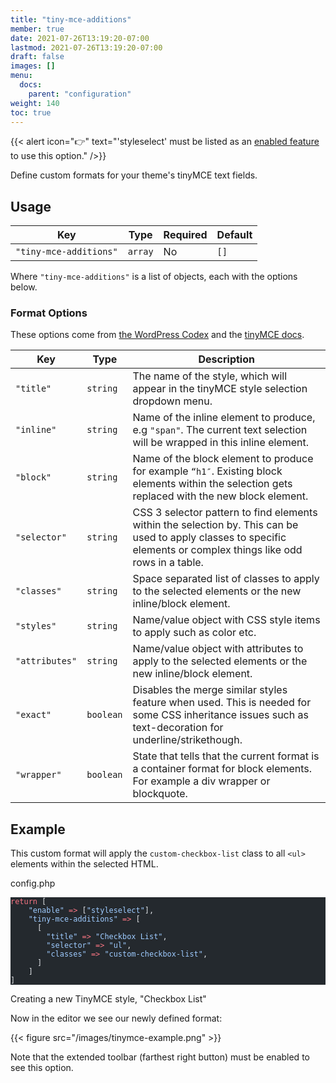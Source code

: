 ```yaml
---
title: "tiny-mce-additions"
member: true
date: 2021-07-26T13:19:20-07:00
lastmod: 2021-07-26T13:19:20-07:00
draft: false
images: []
menu:
  docs:
    parent: "configuration"
weight: 140
toc: true
---
```


{{< alert icon="👉" text="'styleselect' must be listed as an <a href='../enable'>enabled feature</a> to use this option." />}}

Define custom formats for your theme's tinyMCE text fields.

## Usage

| Key                  | Type    | Required | Default |
| -------------------- | ------- | -------- | ------- |
| `"tiny-mce-additions"` | `array` | No       | `[]`    |

Where `"tiny-mce-additions"` is a list of objects, each with the options below.

### Format Options

These options come from [the WordPress Codex](https://codex.wordpress.org/TinyMCE_Custom_Styles#Registering_Custom_Styles) and the [tinyMCE docs](https://www.tiny.cloud/docs-3x/reference/Configuration3x/Configuration3x@formats/).

| Key            | Type      | Description                                                                                                                                                         |
| -------------- | --------- | ------------------------------------------------------------------------------------------------------------------------------------------------------------------- |
| `"title"`      | `string`  | The name of the style, which will appear in the tinyMCE style selection dropdown menu.                                                                              |
| `"inline"`     | `string`  | Name of the inline element to produce, e.g `"span"`. The current text selection will be wrapped in this inline element.                                             |
| `"block"`      | `string`  | Name of the block element to produce for example `“h1″`. Existing block elements within the selection gets replaced with the new block element.                     |
| `"selector"`   | `string`  | CSS 3 selector pattern to find elements within the selection by. This can be used to apply classes to specific elements or complex things like odd rows in a table. |
| `"classes"`    | `string`  | Space separated list of classes to apply to the selected elements or the new inline/block element.                                                                  |
| `"styles"`     | `string`  | Name/value object with CSS style items to apply such as color etc.                                                                                                  |
| `"attributes"` | `string`  | Name/value object with attributes to apply to the selected elements or the new inline/block element.                                                                |
| `"exact"`      | `boolean` | Disables the merge similar styles feature when used. This is needed for some CSS inheritance issues such as text-decoration for underline/strikethough.             |
| `"wrapper"`    | `boolean` | State that tells that the current format is a container format for block elements. For example a div wrapper or blockquote.                                         |

## Example

This custom format will apply the `custom-checkbox-list` class to all `<ul>` elements within the selected HTML.

<div class="code-heading">config.php</div>

<pre class="torchlight" style="background-color: #24292e; --theme-selection-background: #39414a;" data-torchlight-processed="3449c9e5e332f1dbb81505cd739fbf3f"><code data-language="php"><!-- Syntax highlighted by torchlight.dev --><div class='line'><span style="color: #F97583;">return</span><span style="color: #E1E4E8;"> [</span></div><div class='line'><span style="color: #E1E4E8;">    </span><span style="color: #9ECBFF;">&quot;enable&quot;</span><span style="color: #E1E4E8;"> </span><span style="color: #F97583;">=&gt;</span><span style="color: #E1E4E8;"> [</span><span style="color: #9ECBFF;">&quot;styleselect&quot;</span><span style="color: #E1E4E8;">],</span></div><div class='line'><span style="color: #E1E4E8;">    </span><span style="color: #9ECBFF;">&quot;tiny-mce-additions&quot;</span><span style="color: #E1E4E8;"> </span><span style="color: #F97583;">=&gt;</span><span style="color: #E1E4E8;"> [</span></div><div class='line'><span style="color: #E1E4E8;">      [</span></div><div class='line'><span style="color: #E1E4E8;">        </span><span style="color: #9ECBFF;">&quot;title&quot;</span><span style="color: #E1E4E8;"> </span><span style="color: #F97583;">=&gt;</span><span style="color: #E1E4E8;"> </span><span style="color: #9ECBFF;">&quot;Checkbox List&quot;</span><span style="color: #E1E4E8;">,</span></div><div class='line'><span style="color: #E1E4E8;">        </span><span style="color: #9ECBFF;">&quot;selector&quot;</span><span style="color: #E1E4E8;"> </span><span style="color: #F97583;">=&gt;</span><span style="color: #E1E4E8;"> </span><span style="color: #9ECBFF;">&quot;ul&quot;</span><span style="color: #E1E4E8;">,</span></div><div class='line'><span style="color: #E1E4E8;">        </span><span style="color: #9ECBFF;">&quot;classes&quot;</span><span style="color: #E1E4E8;"> </span><span style="color: #F97583;">=&gt;</span><span style="color: #E1E4E8;"> </span><span style="color: #9ECBFF;">&quot;custom-checkbox-list&quot;</span><span style="color: #E1E4E8;">,</span></div><div class='line'><span style="color: #E1E4E8;">      ]</span></div><div class='line'><span style="color: #E1E4E8;">    ]</span></div><div class='line'><span style="color: #E1E4E8;">]</span></div><textarea data-torchlight-original="true" style="display: none !important;">return [
    "enable" =&gt; ["styleselect"],
    "tiny-mce-additions" =&gt; [
      [
        "title" =&gt; "Checkbox List",
        "selector" =&gt; "ul",
        "classes" =&gt; "custom-checkbox-list",
      ]
    ]
]
</textarea></code></pre>

<div class="code-caption">Creating a new TinyMCE style, "Checkbox List"</div>

Now in the editor we see our newly defined format:

{{< figure src="/images/tinymce-example.png" >}}

Note that the extended toolbar (farthest right button) must be enabled to see this option.
